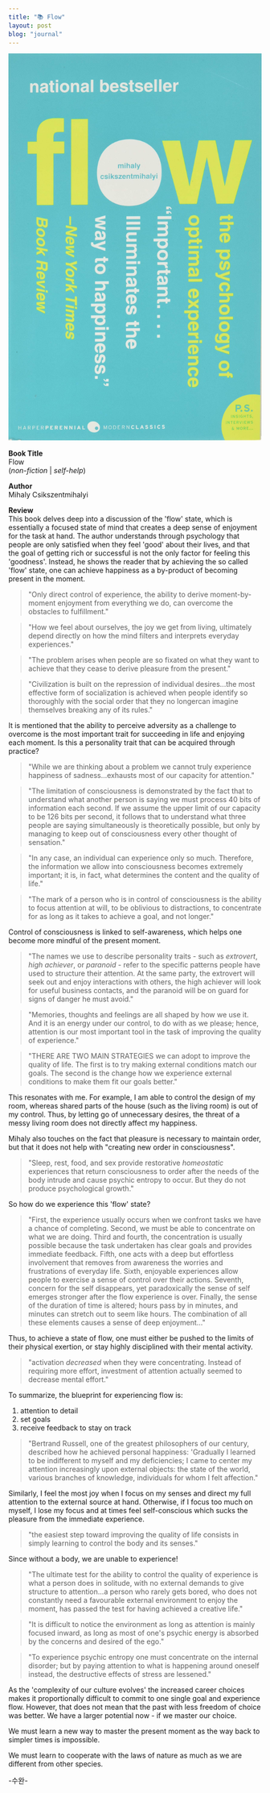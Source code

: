 ```yaml
---
title: "📚 Flow"
layout: post
blog: "journal"
---
```


![flow](/assets/flow.jpeg)

**Book Title**   
Flow      
(_non-fiction_ | _self-help_)

**Author**   
Mihaly Csikszentmihalyi

**Review**   
This book delves deep into a discussion of the 'flow' state, which is essentially a focused state of mind that creates a deep sense of enjoyment for the task at hand. The author understands through psychology that people are only satisfied when they feel 'good' about their lives, and that the goal of getting rich or successful is not the only factor for feeling this 'goodness'. Instead, he shows the reader that by achieving the so called 'flow' state, one can achieve happiness as a by-product of becoming present in the moment. 

> "Only direct control of experience, the ability to derive moment-by-moment enjoyment from everything we do, can overcome the obstacles to fulfillment."

> "How we feel about ourselves, the joy we get from living, ultimately depend directly on how the mind filters and interprets everyday experiences."

> "The problem arises when people are so fixated on what they want to achieve that they cease to derive pleasure from the present."

> "Civilization is built on the repression of individual desires...the most effective form of socialization is achieved when people identify so thoroughly with the social order that they no longercan imagine themselves breaking any of its rules."

It is mentioned that the ability to perceive adversity as a challenge to overcome is the most important trait for succeeding in life and enjoying each moment. Is this a personality trait that can be acquired through practice?

> "While we are thinking about a problem we cannot truly experience happiness of sadness...exhausts most of our capacity for attention."

> "The limitation of consciousness is demonstrated by the fact that to understand what another person is saying we must process 40 bits of information each second. If we assume the upper limit of our capacity to be 126 bits per second, it follows that to understand what three people are saying simultaneously is theoretically possible, but only by managing to keep out of consciousness every other thought of sensation."

> "In any case, an individual can experience only so much. Therefore, the information we allow into consciousness becomes extremely important; it is, in fact, what determines the content and the quality of life."

> "The mark of a person who is in control of consciousness is the ability to focus attention at will, to be oblivious to distractions, to concentrate for as long as it takes to achieve a goal, and not longer."

Control of consciousness is linked to self-awareness, which helps one become more mindful of the present moment. 

> "The names we use to describe personality traits - such as _extrovert_, _high achiever_, or _paranoid_ - refer to the specific patterns people have used to structure their attention. At the same party, the extrovert will seek out and enjoy interactions with others, the high achiever will look for useful business contacts, and the paranoid will be on guard for signs of danger he must avoid."

> "Memories, thoughts and feelings are all shaped by how we use it. And it is an energy under our control, to do with as we please; hence, attention is our most important tool in the task of improving the quality of experience."

> "THERE ARE TWO MAIN STRATEGIES we can adopt to improve the quality of life. The first is to try making external conditions match our goals. The second is the change how we experience external conditions to make them fit our goals better."

This resonates with me. For example, I am able to control the design of my room, whereas shared parts of the house (such as the living room) is out of my control. Thus, by letting go of unnecessary desires, the threat of a messy living room does not directly affect my happiness. 

Mihaly also touches on the fact that pleasure is necessary to maintain order, but that it does not help with "creating new order in consciousness".

> "Sleep, rest, food, and sex provide restorative _homeostatic_ experiences that return consciousness to order after the needs of the body intrude and cause psychic entropy to occur. But they do not produce psychological growth."

So how do we experience this 'flow' state?

> "First, the experience usually occurs when we confront tasks we have a chance of completing. Second, we must be able to concentrate on what we are doing. Third and fourth, the concentration is usually possible because the task undertaken has clear goals and provides immediate feedback. Fifth, one acts with a deep but effortless involvement that removes from awareness the worries and frustrations of everyday life. Sixth, enjoyable experiences allow people to exercise a sense of control over their actions. Seventh, concern for the self disappears, yet paradoxically the sense of self emerges stronger after the flow experience is over. Finally, the sense of the duration of time is altered; hours pass by in minutes, and minutes can stretch out to seem like hours. The combination of all these elements causes a sense of deep enjoyment..."

Thus, to achieve a state of flow, one must either be pushed to the limits of their physical exertion, or stay highly disciplined with their mental activity.

> "activation _decreased_ when they were concentrating. Instead of requiring more effort, investment of attention actually seemed to decrease mental effort."

To summarize, the blueprint for experiencing flow is:
1) attention to detail
2) set goals
3) receive feedback to stay on track

> "Bertrand Russell, one of the greatest philosophers of our century, described how he achieved personal happiness: 'Gradually I learned to be indifferent to myself and my deficiencies; I came to center my attention increasingly upon external objects: the state of the world, various branches of knowledge, individuals for whom I felt affection."

Similarly, I feel the most joy when I focus on my senses and direct my full attention to the external source at hand. Otherwise, if I focus too much on myself, I lose my focus and at times feel self-conscious which sucks the pleasure from the immediate experience. 

> "the easiest step toward improving the quality of life consists in simply learning to control the body and its senses."

Since without a body, we are unable to experience!

> "The ultimate test for the ability to control the quality of experience is what a person does in solitude, with no external demands to give structure to attention...a person who rarely gets bored, who does not constantly need a favourable external environment to enjoy the moment, has passed the test for having achieved a creative life."

> "It is difficult to notice the environment as long as attention is mainly focused inward, as long as most of one's psychic energy is absorbed by the concerns and desired of the ego."

> "To experience psychic entropy one must concentrate on the internal disorder; but by paying attention to what is happening around oneself instead, the destructive effects of stress are lessened."

As the 'complexity of our culture evolves' the increased career choices makes it proportionally difficult to commit to one single goal and experience flow. However, that does not mean that the past with less freedom of choice was better. We have a larger potential now - if we master our choice.

We must learn a new way to master the present moment as the way back to simpler times is impossible. 

We must learn to cooperate with the laws of nature as much as we are different from other species.



-수완-





